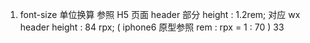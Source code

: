 ﻿1. font-size 单位换算
    参照 H5 页面 header 部分 height : 1.2rem;  对应 wx header height : 84 rpx;
    ( iphone6 原型参照  rem : rpx  =  1 : 70 )
33